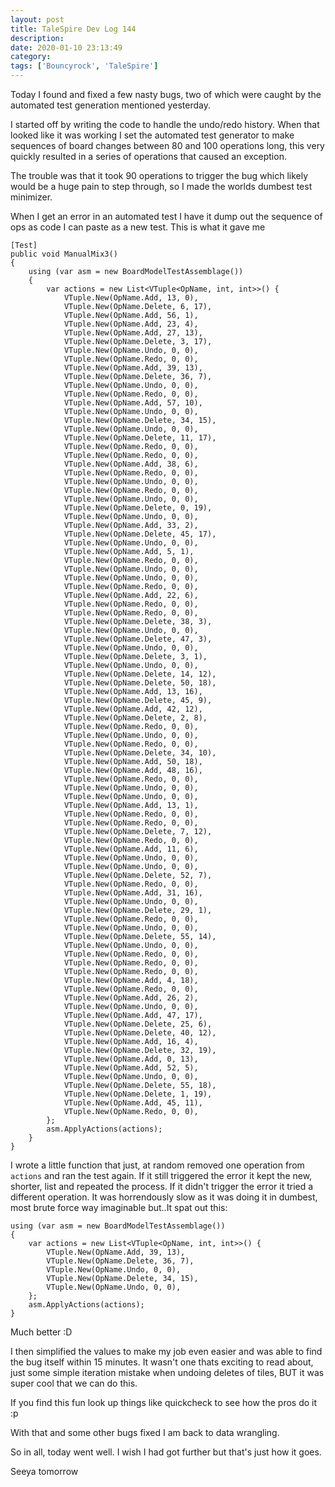 ```yaml
---
layout: post
title: TaleSpire Dev Log 144
description:
date: 2020-01-10 23:13:49
category:
tags: ['Bouncyrock', 'TaleSpire']
---
```


Today I found and fixed a few nasty bugs, two of which were caught by the automated test generation mentioned yesterday.

I started off by writing the code to handle the undo/redo history. When that looked like it was working I set the automated test generator to make sequences of board changes between 80 and 100 operations long, this very quickly resulted in a series of operations that caused an exception.

The trouble was that it took 90 operations to trigger the bug which likely would be a huge pain to step through, so I made the worlds dumbest test minimizer.

When I get an error in an automated test I have it dump out the sequence of ops as code I can paste as a new test. This is what it gave me

```
[Test]
public void ManualMix3()
{
    using (var asm = new BoardModelTestAssemblage())
    {
        var actions = new List<VTuple<OpName, int, int>>() {
            VTuple.New(OpName.Add, 13, 0),
            VTuple.New(OpName.Delete, 6, 17),
            VTuple.New(OpName.Add, 56, 1),
            VTuple.New(OpName.Add, 23, 4),
            VTuple.New(OpName.Add, 27, 13),
            VTuple.New(OpName.Delete, 3, 17),
            VTuple.New(OpName.Undo, 0, 0),
            VTuple.New(OpName.Redo, 0, 0),
            VTuple.New(OpName.Add, 39, 13),
            VTuple.New(OpName.Delete, 36, 7),
            VTuple.New(OpName.Undo, 0, 0),
            VTuple.New(OpName.Redo, 0, 0),
            VTuple.New(OpName.Add, 57, 10),
            VTuple.New(OpName.Undo, 0, 0),
            VTuple.New(OpName.Delete, 34, 15),
            VTuple.New(OpName.Undo, 0, 0),
            VTuple.New(OpName.Delete, 11, 17),
            VTuple.New(OpName.Redo, 0, 0),
            VTuple.New(OpName.Redo, 0, 0),
            VTuple.New(OpName.Add, 38, 6),
            VTuple.New(OpName.Redo, 0, 0),
            VTuple.New(OpName.Undo, 0, 0),
            VTuple.New(OpName.Redo, 0, 0),
            VTuple.New(OpName.Undo, 0, 0),
            VTuple.New(OpName.Delete, 0, 19),
            VTuple.New(OpName.Undo, 0, 0),
            VTuple.New(OpName.Add, 33, 2),
            VTuple.New(OpName.Delete, 45, 17),
            VTuple.New(OpName.Undo, 0, 0),
            VTuple.New(OpName.Add, 5, 1),
            VTuple.New(OpName.Redo, 0, 0),
            VTuple.New(OpName.Undo, 0, 0),
            VTuple.New(OpName.Undo, 0, 0),
            VTuple.New(OpName.Redo, 0, 0),
            VTuple.New(OpName.Add, 22, 6),
            VTuple.New(OpName.Redo, 0, 0),
            VTuple.New(OpName.Redo, 0, 0),
            VTuple.New(OpName.Delete, 38, 3),
            VTuple.New(OpName.Undo, 0, 0),
            VTuple.New(OpName.Delete, 47, 3),
            VTuple.New(OpName.Undo, 0, 0),
            VTuple.New(OpName.Delete, 3, 1),
            VTuple.New(OpName.Undo, 0, 0),
            VTuple.New(OpName.Delete, 14, 12),
            VTuple.New(OpName.Delete, 50, 18),
            VTuple.New(OpName.Add, 13, 16),
            VTuple.New(OpName.Delete, 45, 9),
            VTuple.New(OpName.Add, 42, 12),
            VTuple.New(OpName.Delete, 2, 8),
            VTuple.New(OpName.Redo, 0, 0),
            VTuple.New(OpName.Undo, 0, 0),
            VTuple.New(OpName.Redo, 0, 0),
            VTuple.New(OpName.Delete, 34, 10),
            VTuple.New(OpName.Add, 50, 18),
            VTuple.New(OpName.Add, 48, 16),
            VTuple.New(OpName.Redo, 0, 0),
            VTuple.New(OpName.Undo, 0, 0),
            VTuple.New(OpName.Undo, 0, 0),
            VTuple.New(OpName.Add, 13, 1),
            VTuple.New(OpName.Redo, 0, 0),
            VTuple.New(OpName.Redo, 0, 0),
            VTuple.New(OpName.Delete, 7, 12),
            VTuple.New(OpName.Redo, 0, 0),
            VTuple.New(OpName.Add, 11, 6),
            VTuple.New(OpName.Undo, 0, 0),
            VTuple.New(OpName.Undo, 0, 0),
            VTuple.New(OpName.Delete, 52, 7),
            VTuple.New(OpName.Redo, 0, 0),
            VTuple.New(OpName.Add, 31, 16),
            VTuple.New(OpName.Undo, 0, 0),
            VTuple.New(OpName.Delete, 29, 1),
            VTuple.New(OpName.Redo, 0, 0),
            VTuple.New(OpName.Undo, 0, 0),
            VTuple.New(OpName.Delete, 55, 14),
            VTuple.New(OpName.Undo, 0, 0),
            VTuple.New(OpName.Redo, 0, 0),
            VTuple.New(OpName.Redo, 0, 0),
            VTuple.New(OpName.Redo, 0, 0),
            VTuple.New(OpName.Add, 4, 18),
            VTuple.New(OpName.Redo, 0, 0),
            VTuple.New(OpName.Add, 26, 2),
            VTuple.New(OpName.Undo, 0, 0),
            VTuple.New(OpName.Add, 47, 17),
            VTuple.New(OpName.Delete, 25, 6),
            VTuple.New(OpName.Delete, 40, 12),
            VTuple.New(OpName.Add, 16, 4),
            VTuple.New(OpName.Delete, 32, 19),
            VTuple.New(OpName.Add, 0, 13),
            VTuple.New(OpName.Add, 52, 5),
            VTuple.New(OpName.Undo, 0, 0),
            VTuple.New(OpName.Delete, 55, 18),
            VTuple.New(OpName.Delete, 1, 19),
            VTuple.New(OpName.Add, 45, 11),
            VTuple.New(OpName.Redo, 0, 0),
        };
        asm.ApplyActions(actions);
    }
}
```

I wrote a little function that just, at random removed one operation from `actions` and ran the test again. If it still triggered the error it kept the new, shorter, list and repeated the process. If it didn't trigger the error it tried a different operation. It was horrendously slow as it was doing it in dumbest, most brute force way imaginable but..It spat out this:

```
using (var asm = new BoardModelTestAssemblage())
{
	var actions = new List<VTuple<OpName, int, int>>() {
		VTuple.New(OpName.Add, 39, 13),
		VTuple.New(OpName.Delete, 36, 7),
		VTuple.New(OpName.Undo, 0, 0),
		VTuple.New(OpName.Delete, 34, 15),
		VTuple.New(OpName.Undo, 0, 0),
	};
	asm.ApplyActions(actions);
}
```

Much better :D

I then simplified the values to make my job even easier and was able to find the bug itself within 15 minutes. It wasn't one thats exciting to read about, just some simple iteration mistake when undoing deletes of tiles, BUT it was super cool that we can do this.

If you find this fun look up things like quickcheck to see how the pros do it :p

With that and some other bugs fixed I am back to data wrangling.

So in all, today went well. I wish I had got further but that's just how it goes.

Seeya tomorrow
